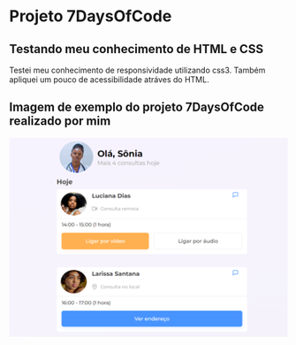 # Projeto 7DaysOfCode

## Testando meu conhecimento de HTML e CSS
<p>Testei meu conhecimento de responsividade utilizando css3. Também apliquei um pouco de acessibilidade atráves do HTML.</p>

 ## Imagem de exemplo do projeto 7DaysOfCode realizado por mim
<img src="./assets/print-desafio7daysofcode.png" alt="foto do projeto 7DaysOfCode finalizado">

